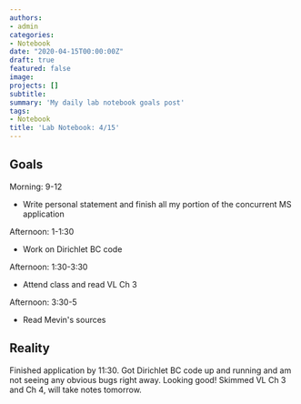 ```yaml
---
authors:
- admin
categories:
- Notebook
date: "2020-04-15T00:00:00Z"
draft: true
featured: false
image:
projects: []
subtitle: 
summary: 'My daily lab notebook goals post'
tags:
- Notebook
title: 'Lab Notebook: 4/15'
---
```


## Goals ##

Morning: 9-12
- Write personal statement and finish all my portion of the concurrent MS application

Afternoon: 1-1:30
- Work on Dirichlet BC code

Afternoon: 1:30-3:30
- Attend class and read VL Ch 3

Afternoon: 3:30-5
- Read Mevin's sources

## Reality ##

Finished application by 11:30. Got Dirichlet BC code up and running and am not seeing any obvious bugs right away. Looking good! Skimmed VL Ch 3 and Ch 4, will take notes tomorrow. 